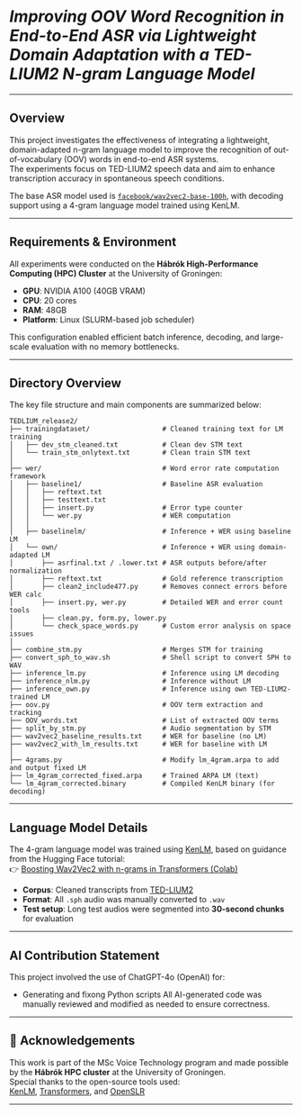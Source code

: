 # *Improving OOV Word Recognition in End-to-End ASR via Lightweight Domain Adaptation with a TED-LIUM2 N-gram Language Model*

---

## Overview

This project investigates the effectiveness of integrating a lightweight, domain-adapted n-gram language model to improve the recognition of out-of-vocabulary (OOV) words in end-to-end ASR systems.  
The experiments focus on TED-LIUM2 speech data and aim to enhance transcription accuracy in spontaneous speech conditions.

The base ASR model used is [`facebook/wav2vec2-base-100h`](https://huggingface.co/facebook/wav2vec2-base-100h), with decoding support using a 4-gram language model trained using KenLM.

---

## Requirements & Environment

All experiments were conducted on the **Hábrók High-Performance Computing (HPC) Cluster** at the University of Groningen:

- **GPU**: NVIDIA A100 (40GB VRAM)  
- **CPU**: 20 cores  
- **RAM**: 48GB  
- **Platform**: Linux (SLURM-based job scheduler)

This configuration enabled efficient batch inference, decoding, and large-scale evaluation with no memory bottlenecks.

---

## Directory Overview

The key file structure and main components are summarized below:
```
TEDLIUM_release2/
├── trainingdataset/                  # Cleaned training text for LM training
│   ├── dev_stm_cleaned.txt           # Clean dev STM text
│   └── train_stm_onlytext.txt        # Clean train STM text
│
├── wer/                              # Word error rate computation framework
│   ├── baseline1/                    # Baseline ASR evaluation
│   │   ├── reftext.txt
│   │   ├── testtext.txt
│   │   ├── insert.py                 # Error type counter
│   │   └── wer.py                    # WER computation
│   │
│   ├── baselinelm/                   # Inference + WER using baseline LM
│   └── own/                          # Inference + WER using domain-adapted LM
│       ├── asrfinal.txt / .lower.txt # ASR outputs before/after normalization
│       ├── reftext.txt               # Gold reference transcription
│       ├── clean2_include477.py      # Removes connect errors before WER calc
│       ├── insert.py, wer.py         # Detailed WER and error count tools
│       ├── clean.py, form.py, lower.py
│       └── check_space_words.py      # Custom error analysis on space issues
│
├── combine_stm.py                    # Merges STM for training
├── convert_sph_to_wav.sh             # Shell script to convert SPH to WAV
├── inference_lm.py                   # Inference using LM decoding
├── inference_nlm.py                  # Inference without LM
├── inference_own.py                  # Inference using own TED-LIUM2-trained LM
├── oov.py                            # OOV term extraction and tracking
├── OOV_words.txt                     # List of extracted OOV terms
├── split_by_stm.py                   # Audio segmentation by STM
├── wav2vec2_baseline_results.txt     # WER for baseline (no LM)
├── wav2vec2_with_lm_results.txt      # WER for baseline with LM
│
├── 4grams.py                         # Modify lm_4gram.arpa to add and output fixed LM
├── lm_4gram_corrected_fixed.arpa     # Trained ARPA LM (text)
└── lm_4gram_corrected.binary         # Compiled KenLM binary (for decoding)
```

---

## Language Model Details

The 4-gram language model was trained using [KenLM](https://github.com/kpu/kenlm), based on guidance from the Hugging Face tutorial:  
👉 [Boosting Wav2Vec2 with n-grams in Transformers (Colab)](https://colab.research.google.com/github/patrickvonplaten/notebooks/blob/master/Boosting_Wav2Vec2_with_n_grams_in_Transformers.ipynb)

- **Corpus**: Cleaned transcripts from [TED-LIUM2](https://www.openslr.org/19/)  
- **Format**: All `.sph` audio was manually converted to `.wav`  
- **Test setup**: Long test audios were segmented into **30-second chunks** for evaluation

---

## AI Contribution Statement

This project involved the use of ChatGPT-4o (OpenAI) for:

- Generating and fixong Python scripts
All AI-generated code was manually reviewed and modified as needed to ensure correctness.

---

## 🙏 Acknowledgements

This work is part of the MSc Voice Technology program and made possible by the **Hábrók HPC cluster** at the University of Groningen.  
Special thanks to the open-source tools used:  
[KenLM](https://github.com/kpu/kenlm), [Transformers](https://huggingface.co/docs/transformers/index), and [OpenSLR](https://www.openslr.org/19/)

---


